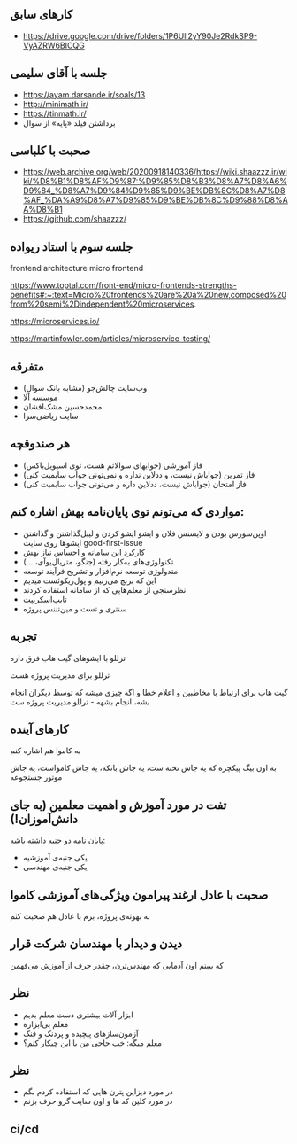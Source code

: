 ## کارهای سابق
- https://drive.google.com/drive/folders/1P6Ull2yY90Je2RdkSP9-VyAZRW6BICQG

## جلسه با آقای سلیمی
- https://ayam.darsande.ir/soals/13
- http://minimath.ir/
- https://tinmath.ir/
- برداشتن فیلد «پایه» از سوال

## صحبت با کلباسی
- https://web.archive.org/web/20200918140336/https://wiki.shaazzz.ir/wiki/%D8%B1%D8%AF%D9%87:%D9%85%D8%B3%D8%A7%D8%A6%D9%84_%D8%A7%D9%84%D9%85%D9%BE%DB%8C%D8%A7%D8%AF_%DA%A9%D8%A7%D9%85%D9%BE%DB%8C%D9%88%D8%AA%D8%B1
- https://github.com/shaazzz/

## جلسه سوم با استاد ریواده
frontend architecture
micro frontend

https://www.toptal.com/front-end/micro-frontends-strengths-benefits#:~:text=Micro%20frontends%20are%20a%20new,composed%20from%20semi%2Dindependent%20microservices.

https://microservices.io/

https://martinfowler.com/articles/microservice-testing/

 ## متفرقه
- وب‌سایت چالش‌جو (مشابه بانک سوال)
- موسسه آلا
- محمدحسین مشک‌افشان
- سایت ریاضی‌سرا

## هر صندوقچه
- فاز آموزشی (جوابهای سوالاتم هست، توی اسپویل‌باکس)
- فاز تمرین (جواباش نیست، و ددلاین نداره و نمی‌تونی جواب سابمیت کنی)
- فاز امتحان (جواباش نیست، ددلاین داره و می‌تونی جواب سابمیت کنی)


## مواردی که می‌تونم توی پایان‌نامه بهش اشاره کنم:
- اوپن‌سورس بودن و لایسنس فلان و ایشو ایشو کردن و لیبل‌گذاشتن و گذاشتن ایشوها روی سایت good-first-issue
- کارکرد این سامانه و احساس نیاز بهش
- تکنولوژی‌های به‌کار رفته (جنگو، متریال‌یوآی، ...)
- متدولوژی توسعه نرم‌افزار و تشریح فرآیند توسعه
- این که برنچ می‌زنیم و پول‌ریکوئست میدیم
- نظرسنجی از معلم‌هایی که از سامانه استفاده کردند
- تایپ‌اسکریپت
- سنتری و تست و مین‌تننس پروژه


## تجربه

ترللو با ایشوهای گیت هاب فرق داره

ترللو برای مدیریت پروژه هست

گیت هاب برای ارتباط با مخاطبین و اعلام خطا و اگه چیزی میشه که توسط دیگران انجام بشه، انجام بشهه - ترللو مدیریت پروژه ست


## کارهای آینده
به کاموا هم اشاره کنم

به اون بیگ پیکچره که یه جاش تخته ست، یه جاش بانکه، یه جاش کامواست، یه جاش موتور جستجوعه

## تفت در مورد آموزش و اهمیت معلمین (به جای دانش‌آموزان!)
پایان نامه دو جنبه داشته باشه:
- یکی جنبه‌ی آموزشیه
- یکی جنبه‌ی مهندسی

## صحبت با عادل ارغند پیرامون ویژگی‌های آموزشی کاموا
به بهونه‌ی پروژه، برم با عادل هم صحبت کنم

## دیدن و دیدار با مهندسان شرکت قرار
که ببینم اون آدمایی که مهندس‌ترن، چقدر حرف از آموزش می‌فهمن



## نظر

- ابزار آلات بیشتری دست معلم بدیم
- معلم بی‌ابزاره
- آزمون‌سازهای پیچیده و پردنگ و فنگ
- معلم میگه: خب حاجی من با این چیکار کنم؟


## نظر
- در مورد دیزاین پترن هایی که استفاده کردم بگم
- در مورد کلین کد ها و اون سایت گرو حرف بزنم


## ci/cd
